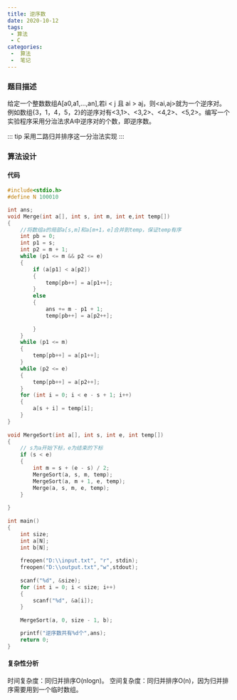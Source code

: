 ```yaml
---
title: 逆序数
date: 2020-10-12
tags:
 - 算法
 - C
categories:
 -  算法
 -  笔记
---
```



### 题目描述
给定一个整数数组A[a0,a1,...,an],若i < j 且 ai > aj，则<ai,aj>就为一个逆序对。例如数组{3，1，4，5，2}的逆序对有<3,1>、<3,2>、<4,2>、<5,2>。编写一个实验程序采用分治法求A中逆序对的个数，即逆序数。

::: tip
采用二路归并排序这一分治法实现
:::

### 算法设计


#### 代码
```c
#include<stdio.h> 
#define N 100010

int ans;
void Merge(int a[], int s, int m, int e,int temp[])
{
	//将数组a的局部a[s,m]和a[m+1，e]合并到temp，保证temp有序
	int pb = 0;
	int p1 = s;
	int p2 = m + 1;
	while (p1 <= m && p2 <= e)
	{
		if (a[p1] < a[p2])
		{
			temp[pb++] = a[p1++];
		}
		else
		{
			ans += m - p1 + 1;
			temp[pb++] = a[p2++];
 
		}
	}
	while (p1 <= m)
	{
		temp[pb++] = a[p1++];
	}
	while (p2 <= e)
	{
		temp[pb++] = a[p2++];
	}
	for (int i = 0; i < e - s + 1; i++)
	{
		a[s + i] = temp[i];
	}
}
 
void MergeSort(int a[], int s, int e, int temp[])
{
	// s为a开始下标，e为结束的下标
	if (s < e)
	{
		int m = s + (e - s) / 2;
		MergeSort(a, s, m, temp);
		MergeSort(a, m + 1, e, temp);
		Merge(a, s, m, e, temp);
	}
	
}
 
int main()
{
	int size;
	int a[N];
	int b[N];
	
	freopen("D:\\input.txt", "r", stdin);           
	freopen("D:\\output.txt","w",stdout); 
	
	scanf("%d", &size);
	for (int i = 0; i < size; i++)
	{
		scanf("%d", &a[i]);
	}
	
	MergeSort(a, 0, size - 1, b);

	printf("逆序数共有%d个",ans);
	return 0;
}
```

#### 复杂性分析
时间复杂度：同归并排序O(nlogn)。
空间复杂度：同归并排序O(n)，因为归并排序需要用到一个临时数组。
